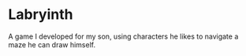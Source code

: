 # Labryinth
A game I developed for my son, using characters he likes to navigate a maze he can draw himself.
